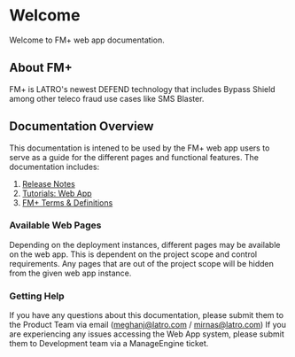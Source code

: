 # Welcome
Welcome to FM+ web app documentation. 

## About FM+
FM+ is LATRO's newest DEFEND technology that includes Bypass Shield among other teleco fraud use
cases like SMS Blaster.

## Documentation Overview
This documentation is intened to be used by the FM+ web app users to serve as a guide for the different pages and functional features. The documentation includes:
1. [Release Notes](./releases/README.md)
2. [Tutorials: Web App](./tutorials/README.md)
3. [FM+ Terms & Definitions](./terminology/README.md)

### Available Web Pages
Depending on the deployment instances, different pages may be available on the web app. This is dependent on the project scope and control requirements. Any pages that are out of the project scope will be hidden from the given web app instance.  

### Getting Help
If you have any questions about this documentation, please submit them to the Product Team via email (meghanj@latro.com / mirnas@latro.com)
If you are experiencing any issues accessing the Web App system, please submit them to Development team via a ManageEngine ticket. 
